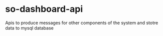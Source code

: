 # so-dashboard-api
Apis to produce messages for other components of the system and stotre data to mysql database
